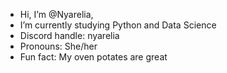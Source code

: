 - Hi, I’m @Nyarelia, 
- I’m currently studying Python and Data Science
- Discord handle: nyarelia
- Pronouns: She/her
- Fun fact: My oven potates are great

<!---
Nyarelia/Nyarelia is a ✨ special ✨ repository because its `README.md` (this file) appears on your GitHub profile.
You can click the Preview link to take a look at your changes.
--->
